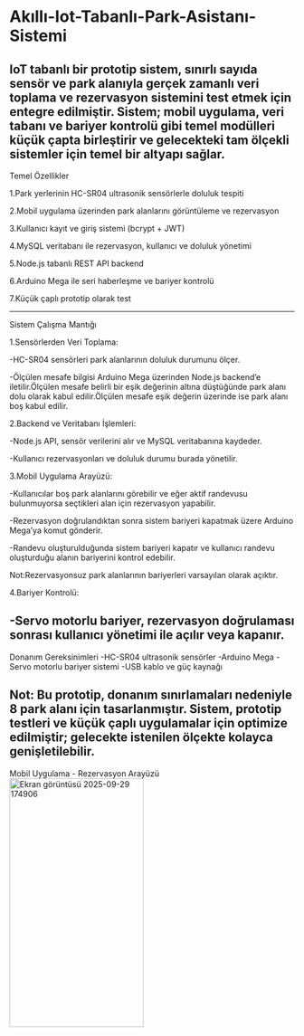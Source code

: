# Akıllı-Iot-Tabanlı-Park-Asistanı-Sistemi
IoT tabanlı bir prototip sistem, sınırlı sayıda sensör ve park alanıyla gerçek zamanlı veri toplama ve rezervasyon sistemini test etmek için entegre edilmiştir. Sistem; mobil uygulama, veri tabanı ve bariyer kontrolü gibi temel modülleri küçük çapta birleştirir ve gelecekteki tam ölçekli sistemler için temel bir altyapı sağlar.
---------------------------------------------------------------------------------------------------

Temel Özellikler

1.Park yerlerinin HC-SR04 ultrasonik sensörlerle doluluk tespiti

2.Mobil uygulama üzerinden park alanlarını görüntüleme ve rezervasyon

3.Kullanıcı kayıt ve giriş sistemi (bcrypt + JWT)

4.MySQL veritabanı ile rezervasyon, kullanıcı ve doluluk yönetimi

5.Node.js tabanlı REST API backend

6.Arduino Mega ile seri haberleşme ve bariyer kontrolü

7.Küçük çaplı prototip olarak test 

-------------------------------------------------------------------------------------------------
Sistem Çalışma Mantığı

1.Sensörlerden Veri Toplama:

-HC-SR04 sensörleri park alanlarının doluluk durumunu ölçer.

-Ölçülen mesafe bilgisi Arduino Mega üzerinden Node.js backend’e iletilir.Ölçülen mesafe belirli bir eşik değerinin altına düştüğünde park alanı dolu olarak kabul edilir.Ölçülen mesafe eşik değerin üzerinde ise park alanı boş kabul edilir.

2.Backend ve Veritabanı İşlemleri:

-Node.js API, sensör verilerini alır ve MySQL veritabanına kaydeder.

-Kullanıcı rezervasyonları ve doluluk durumu burada yönetilir.

3.Mobil Uygulama Arayüzü:

-Kullanıcılar boş park alanlarını görebilir ve eğer aktif randevusu bulunmuyorsa seçtikleri alan için rezervasyon yapabilir.

-Rezervasyon doğrulandıktan sonra sistem bariyeri kapatmak üzere Arduino Mega’ya komut gönderir.

-Randevu oluşturulduğunda sistem bariyeri kapatır ve kullanıcı randevu oluşturduğu alanın bariyerini kontrol edebilir.

Not:Rezervasyonsuz park alanlarının bariyerleri varsayılan olarak açıktır.

4.Bariyer Kontrolü:

-Servo motorlu bariyer, rezervasyon doğrulaması sonrası kullanıcı yönetimi ile açılır veya kapanır.
-------------------------------------------------------------------------------------------------
Donanım Gereksinimleri
-HC-SR04 ultrasonik sensörler 
-Arduino Mega
-Servo motorlu bariyer sistemi
-USB kablo ve güç kaynağı 
 
Not: Bu prototip, donanım sınırlamaları nedeniyle 8 park alanı için tasarlanmıştır. Sistem, prototip testleri ve küçük çaplı uygulamalar için optimize edilmiştir; gelecekte istenilen ölçekte kolayca genişletilebilir.
-------------------------------------------------------------------------------------------------
Mobil Uygulama - Rezervasyon Arayüzü 
<img width="237" height="440" alt="Ekran görüntüsü 2025-09-29 174906" src="https://github.com/user-attachments/assets/afa19a35-99e9-4133-a541-7a6e2ac8feab" />




